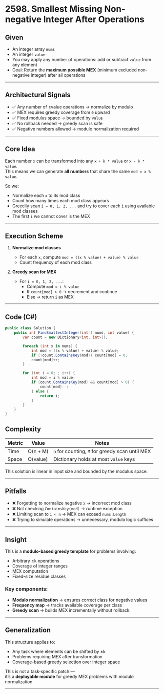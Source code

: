 # 2598. Smallest Missing Non-negative Integer After Operations

## Given

- An integer array `nums`
- An integer `value`
- You may apply any number of operations: add or subtract `value` from any element
- Goal: Return the **maximum possible MEX** (minimum excluded non-negative integer) after all operations

---

## Architectural Signals

- ✅ Any number of ±value operations → normalize by modulo  
- ✅ MEX requires greedy coverage from `0` upward  
- ✅ Fixed modulus space → bounded by `value`  
- ✅ No rollback needed → greedy scan is safe  
- ✅ Negative numbers allowed → modulo normalization required

---

## Core Idea

Each number `x` can be transformed into any `x + k * value` or `x - k * value`.  
This means we can generate **all numbers** that share the same `mod = x % value`.

So we:

- Normalize each `x` to its mod class  
- Count how many times each mod class appears  
- Greedily scan `i = 0, 1, 2, ...` and try to cover each `i` using available mod classes  
- The first `i` we cannot cover is the MEX

---

## Execution Scheme

1. **Normalize mod classes**  
   - For each `x`, compute `mod = ((x % value) + value) % value`  
   - Count frequency of each mod class

2. **Greedy scan for MEX**  
   - For `i = 0, 1, 2, ...`:
     - Compute `mod = i % value`
     - If `count[mod] > 0` → decrement and continue
     - Else → return `i` as MEX

---

## Code (C#)

```csharp
public class Solution {
    public int FindSmallestInteger(int[] nums, int value) {
        var count = new Dictionary<int, int>();

        foreach (int x in nums) {
            int mod = ((x % value) + value) % value;
            if (!count.ContainsKey(mod)) count[mod] = 0;
            count[mod]++;
        }

        for (int i = 0; ; i++) {
            int mod = i % value;
            if (count.ContainsKey(mod) && count[mod] > 0) {
                count[mod]--;
            } else {
                return i;
            }
        }
    }
}
```

## Complexity

| Metric | Value     | Notes                                      |
|--------|-----------|--------------------------------------------|
| Time   | O(n + M)  | `n` for counting, `M` for greedy scan until MEX |
| Space  | O(value)  | Dictionary holds at most `value` keys      |

This solution is linear in input size and bounded by the modulus space.

---

## Pitfalls

- ❌ Forgetting to normalize negative `x` → incorrect mod class  
- ❌ Not checking `ContainsKey(mod)` → runtime exception  
- ❌ Limiting scan to `i < n` → MEX can exceed `nums.Length`  
- ❌ Trying to simulate operations → unnecessary, modulo logic suffices

---

## Insight

This is a **modulo-based greedy template** for problems involving:

- Arbitrary ±k operations  
- Coverage of integer ranges  
- MEX computation  
- Fixed-size residue classes

### Key components:

- **Modulo normalization** → ensures correct class for negative values  
- **Frequency map** → tracks available coverage per class  
- **Greedy scan** → builds MEX incrementally without rollback

---

## Generalization

This structure applies to:

- Any task where elements can be shifted by ±k  
- Problems requiring MEX after transformation  
- Coverage-based greedy selection over integer space

This is not a task-specific patch —  
it’s a **deployable module** for greedy MEX problems with modulo normalization.


---
